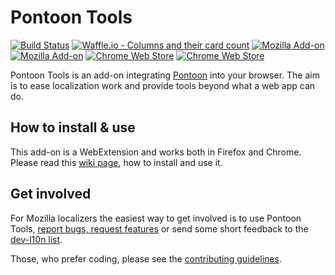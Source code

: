 # Pontoon Tools

[![Build Status](https://travis-ci.org/MikkCZ/pontoon-tools.svg?branch=master)](https://travis-ci.org/MikkCZ/pontoon-tools)
[![Waffle.io - Columns and their card count](https://badge.waffle.io/MikkCZ/pontoon-tools.svg?columns=inbox,backlog,in%20progress)](https://waffle.io/MikkCZ/pontoon-tools)
[![Mozilla Add-on](https://img.shields.io/amo/v/pontoon-tools.svg?label=Firefox)](https://addons.mozilla.org/firefox/addon/pontoon-tools/)
[![Mozilla Add-on](https://img.shields.io/amo/users/pontoon-tools.svg)](https://addons.mozilla.org/firefox/addon/pontoon-tools/statistics/)
[![Chrome Web Store](https://img.shields.io/chrome-web-store/v/gnbfbnpjncpghhjmmhklfhcglbopagbb.svg?label=Chrome)](https://chrome.google.com/webstore/detail/pontoon-tools/gnbfbnpjncpghhjmmhklfhcglbopagbb)
[![Chrome Web Store](https://img.shields.io/chrome-web-store/users/gnbfbnpjncpghhjmmhklfhcglbopagbb.svg?text=users)](https://chrome.google.com/webstore/detail/pontoon-tools/gnbfbnpjncpghhjmmhklfhcglbopagbb)

Pontoon Tools is an add-on integrating [Pontoon](https://pontoon.mozilla.org/) into your browser. The aim is to ease localization work and provide tools beyond what a web app can do.

## How to install & use
This add-on is a WebExtension and works both in Firefox and Chrome. Please read this [wiki page](https://wiki.mozilla.org/L10n:Pontoon-Tools), how to install and use it.

## Get involved
For Mozilla localizers the easiest way to get involved is to use Pontoon Tools, [report bugs, request features](https://github.com/MikkCZ/pontoon-tools/issues) or send some short feedback to the [dev-l10n list](https://lists.mozilla.org/listinfo/dev-l10n).

Those, who prefer coding, please see the [contributing guidelines](CONTRIBUTING.md).
